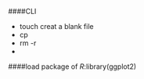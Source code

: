 ####CLI  
- touch creat a blank file  
- cp  
- rm -r  
-    
####load package of _R_:library(ggplot2)

